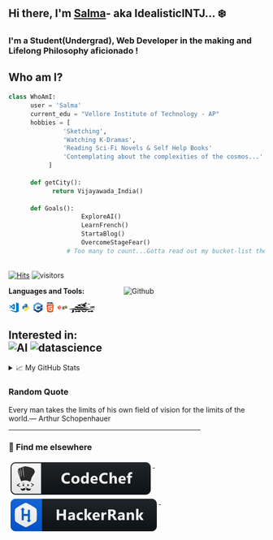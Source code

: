 ## Hi there, I'm [Salma](https://www.linkedin.com/in/salma7/)- aka IdealisticINTJ... :snowflake:
### I'm a Student(Undergrad), Web Developer in the making and Lifelong Philosophy aficionado !

## Who am I?
 ```python
 class WhoAmI:
 	   user = 'Salma'
	   current_edu = "Vellore Institute of Technology - AP"
	   hobbies = [
				'Sketching',
				'Watching K-Dramas',
				'Reading Sci-Fi Novels & Self Help Books'
				'Contemplating about the complexities of the cosmos...'
			]
	
	   def getCity():
		     return Vijayawada_India()
	
	   def Goals():
                     ExploreAI()
                     LearnFrench()
                     StartaBlog()
                     OvercomeStageFear()
	             # Too many to count...Gotta read out my bucket-list then...
    

```

  [![Hits](https://hits.seeyoufarm.com/api/count/incr/badge.svg?url=https%3A%2F%2Fgithub.com%2FIdealisticINTJ&count_bg=%23F50867&title_bg=%23058DF1&icon=github.svg&icon_color=%23F9B408&title=hits&edge_flat=false)](https://hits.seeyoufarm.com)
  ![visitors](https://visitor-badge.glitch.me/badge?page_id=page.id)
                                                                 
<img width="55%" align="right" alt="Github" src="https://raw.githubusercontent.com/onimur/.github/master/.resources/git-header.svg" />
  
<!-- https://media.giphy.com/media/SWoSkN6DxTszqIKEqv/giphy.gif -->
<!-- <img align="right" height="250" width="400" alt="GIF" src="https://miro.medium.com/max/1360/1*IRGHmiGsa16stedQvIaZfw.gif" /> -->
**Languages and Tools:**
<br>

<code><img height="20" src="https://raw.githubusercontent.com/github/explore/80688e429a7d4ef2fca1e82350fe8e3517d3494d/topics/visual-studio-code/visual-studio-code.png"></code>
<code><img height="20" src="https://raw.githubusercontent.com/github/explore/80688e429a7d4ef2fca1e82350fe8e3517d3494d/topics/python/python.png"></code>
<code><img height="20" src="https://raw.githubusercontent.com/github/explore/80688e429a7d4ef2fca1e82350fe8e3517d3494d/topics/cpp/cpp.png"></code>
<code><img height = "20" src = "https://raw.githubusercontent.com/github/explore/80688e429a7d4ef2fca1e82350fe8e3517d3494d/topics/html/html.png"></code>
<code><img height="20" src="https://raw.githubusercontent.com/github/explore/80688e429a7d4ef2fca1e82350fe8e3517d3494d/topics/git/git.png"></code>
<img src="https://github.com/Xx-Ashutosh-xX/Xx-Ashutosh-xX/blob/master/assets/icons/java.png" alt="java"  width="50" height="20">

**Interested in:**
<br>
<img src="https://github.com/Xx-Ashutosh-xX/Xx-Ashutosh-xX/blob/master/assets/icons/ai.png" alt="AI" width="50" height="20">
<img src="https://github.com/Xx-Ashutosh-xX/Xx-Ashutosh-xX/blob/master/assets/icons/datascience.png" alt="datascience" width="90" height="20">
---

<details>
<summary>📈 My GitHub Stats</summary>

<p align="center"> <img src="https://github-readme-stats.vercel.app/api?username=IdealisticINTJ&show_icons=true&theme=gotham" alt="abhisheknaiidu" />

</details>
<h3>Random Quote</h3>
<text>Every man takes the limits of his own field of vision for the limits of the world.— Arthur Schopenhauer </text>
</p>
<hr style="width:75%;text-align:center">

### 📢 Find me elsewhere
<p align="left">
  <a href="https://www.codechef.com/users/mindscapezen">
    <img src="https://raw.githubusercontent.com/AbhishekMaira10/AbhishekMaira10/master/Resources/svg/codechef.svg" alt="codechef" style="vertical-align:top; margin:4px">
  </a>&nbsp;&nbsp;&nbsp;

  <a href="https://www.hackerrank.com/salmasaa02">
    <img src="https://raw.githubusercontent.com/AbhishekMaira10/AbhishekMaira10/master/Resources/svg/hackerrank.svg" alt="hackerrank" style="vertical-align:top; margin:4px">
  </a>&nbsp;&nbsp;&nbsp;
</p>

<!--
**IdealisticINTJ/IdealisticINTJ** is a ✨ _special_ ✨ repository because its `README.md` (this file) appears on your GitHub profile.
